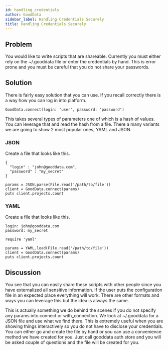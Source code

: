 ```yaml
---
id: handling_credentials
author: GoodData
sidebar_label: Handling Credentials Securely
title: Handling Credentials Securely
---
```


Problem
-------

You would like to write scripts that are shareable. Currently you must
either rely on the ~/.gooddata file or enter the credentials by hand.
This is error prone and you must be careful that you do not share your
passwords.

Solution
--------

There is fairly easy solution that you can use. If you recall correctly
there is a way how you can log in into platform.

    GoodData.connect(login: 'user', password: 'password')

This takes several types of parameters one of which is a hash of values.
You can leverage that and read the hash from a file. There a many
variants we are going to show 2 most popular ones, YAML and JSON.

### JSON

Create a file that looks like this.

    {
      "login" : "john@gooddata.com",
      "password" : "my_secret"
    }

    params = JSON.parse(File.read('/path/to/file'))
    client = GoodData.connect(params)
    puts client.projects.count

### YAML

Create a file that looks like this.

    login: john@gooddata.com
    password: my_secret

    require 'yaml'

    params = YAML.load(File.read('/path/to/file'))
    client = GoodData.connect(params)
    puts client.projects.count

Discussion
----------

You see that you can easily share these scripts with other people since
you have externalized all sensitive information. If the user puts the
configuration file in an expected place everything will work. There are
other formats and ways you can leverage this but the idea is always the
same.

This is actually something we do behind the scenes if you do not specify
any params into connect or with\_connection. We look at ~/.gooddata for
a JSON file and use what we find there. This is extremely useful when
you are showing things interactively so you do not have to disclose your
credentials. You can either go and create the file by hand or you can
use a convenience method we have created for you. Just call gooddata
auth store and you will be asked couple of questions and the file will
be created for you.
